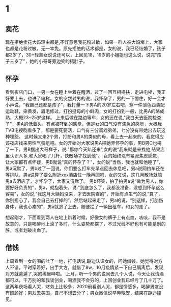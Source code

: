 # 1

## 卖花

现在拒绝卖花大妈理由都是,不好意思我花粉过敏，如果一群人被大妈堵上，大家也都是花粉过敏，无一幸免。原先拒绝的话术都是，女的说，我已经结婚了，孩子都3岁了，30+轻熟女说说还可以，上回见18，19岁的小姐姐也这么说，说完“孩子三岁了”，她的小哥哥旁边笑的捂肚子。

## 怀孕

看到夜店门口，一男一女在睡上坐着在醒酒，过了一回互相搀扶，走进电梯，我正好要上去，也进了电梯。女的突然对男的说，我怀孕了，男的一下愣住，好一会才小声说，“我自己还都是孩子”，我打量一下男A的20岁左右吧，穿一件淡色西装配运动鞋，染黄发，眉毛修过，打扮挺母的小鲜肉，女的打扮到一般，比男A的略成熟，大概23~25岁这样。
上来后做在路边等车，女的还在说,"我白天去医院检查了"，男A的低着头，有点被吓到的感觉，但是女的口气没有焦急的感觉，大概我TVB电视剧看多了，都是要死要活，口气有三分调戏弟弟，七分没有带她出去玩这种埋怨。
这时候又来2个男，打扮和男A的类似的母，看上去一起来的，我觉得应该夜店找来男性气氛组吧。女的开始对大家说男A把她弄怀孕的事，男B男C也楞了一下，男B摆出大哥样子，说:"那你今天趴还来",女的说“我来就是来找他,结果店里认识人多,和大家喝了几杯，快散场才找到他"。
女的始终没有紧张焦虑感觉，让大家都有点怀疑，男B就说“真的怀孕了？”，女的说“当然，我也就和他睡了”，
男a沉默了，男b过了一回说，你们要么打车先早点回去休息吧，男a说网约车还在等排队，男a说算了要么附近xxx酒店住一晚再回吧，女的又说，这几月散场就陪男a去酒店了，才怀孕了，大家又沉默了。
男b坏笑，拍了拍男a说“做为男人，你要好好负责的”，男a，就抱着头，说:"到底怎么了，我都没准备，没想到怀孕这么容易"，女的说,“我这月大姨妈没来，才去医院查的”，开始有点生气的说,"算了，你别担心了，我会自己去打掉的”，然后站起来走了，男a的说，“别这样，打胎伤身体，我也心疼的”，男a就追了上去，随便拦了一辆出租车，和女的走了。

想起刚才，下面看到两人在地上趴着时候，好像女的裤子上有点血，咳咳，我不是故意的，只是喝醉地上滚了多时，什么姿势都摆了，不过光线不好也有可能是别的脏，或者划破出血了。



## 借钱


上周看到一女的喝的吐了一地，打电话说,蹦迪认识女的，问她借钱，她觉得对方人不错，平时穿着好，出手大方，就借了8w，10月疫情紧一下自己隔离后，发现对方就逃遁了,哭的稀里哗啦。
上月，听一个男的说同去几个人说，今天让我请酒都可以，千万别的和我谈创业，喝酒我不会穷的，上回创业我已经亏了几十万了。
这两年夜场看人哭，财务上比较多，2020前看别人哭，都是情感多，喝醉男友没有照顾好；男友去美国，自己不想去分了；男女微信说早睡晚安，结果在蹦迪撞见。